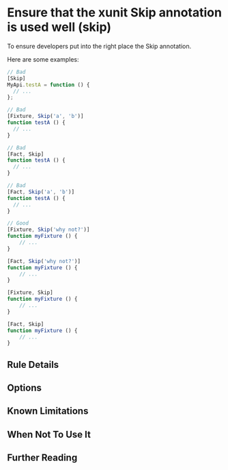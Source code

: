 # Ensure that the xunit Skip annotation is used well (skip)

To ensure developers put into the right place the Skip annotation.

Here are some examples:

```js
// Bad
[Skip]
MyApi.testA = function () {
  // ...
};

// Bad
[Fixture, Skip('a', 'b')]
function testA () {
  // ...
}

// Bad
[Fact, Skip]
function testA () {
  // ...
}

// Bad
[Fact, Skip('a', 'b')]
function testA () {
  // ...
}

// Good
[Fixture, Skip('why not?')]
function myFixture () {
    // ...
}

[Fact, Skip('why not?')]
function myFixture () {
    // ...
}

[Fixture, Skip]
function myFixture () {
    // ...
}

[Fact, Skip]
function myFixture () {
    // ...
}

```

## Rule Details

## Options

## Known Limitations

## When Not To Use It

## Further Reading

